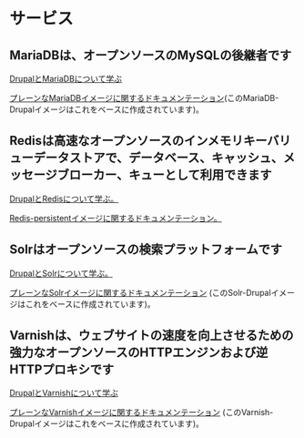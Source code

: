 # サービス

## MariaDBは、オープンソースのMySQLの後継者です

[DrupalとMariaDBについて学ぶ](mariadb.md)

[プレーンなMariaDBイメージに関するドキュメンテーション](../../../docker-images/mariadb.md)(このMariaDB-Drupalイメージはこれをベースに作成されています)。

## Redisは高速なオープンソースのインメモリキーバリューデータストアで、データベース、キャッシュ、メッセージブローカー、キューとして利用できます

[DrupalとRedisについて学ぶ。](../services/redis.md)

[Redis-persistentイメージに関するドキュメンテーション。](../../../docker-images/redis.md)

## Solrはオープンソースの検索プラットフォームです

[DrupalとSolrについて学ぶ。](../services/solr.md)

[プレーンなSolrイメージに関するドキュメンテーション](../../../docker-images/solr.md) \(このSolr-Drupalイメージはこれをベースに作成されています\)。

## Varnishは、ウェブサイトの速度を向上させるための強力なオープンソースのHTTPエンジンおよび逆HTTPプロキシです

[DrupalとVarnishについて学ぶ](../services/varnish.md)

[プレーンなVarnishイメージに関するドキュメンテーション](../../../docker-images/varnish.md) \(このVarnish-Drupalイメージはこれをベースに作成されています\)。
